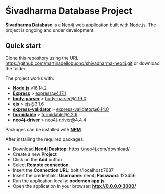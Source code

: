 # Śivadharma Database Project

**Śivadharma Database** is a [Neo4j](https://neo4j.com/) web application built with [Node.js](https://nodejs.org/en/). 
The project is ongoing and under development.

## Quick start

Clone this repository using the URL: https://github.com/martinadellobuono/shivadharma-neo4j.git
or download the folder.

The project works with:

- [**Node.js**](https://nodejs.org/en/) v16.14.2
- [**Express**](https://www.npmjs.com/package/express) > express@4.17.1
- [**body-parser**](https://www.npmjs.com/package/body-parser) > body-parser@1.19.0
- [**ejs**](https://www.npmjs.com/package/ejs) > ejs@3.1.6
- [**express-validator**](https://www.npmjs.com/package/express-validator) > express-validator@6.14.0
- [**formidable**](https://www.npmjs.com/package/formidable) > formidable@1.2.6 
- [**neo4j-driver**](https://www.npmjs.com/package/neo4j-driver) > neo4j-driver@4.4.4

Packages can be installed with [**NPM**](https://www.npmjs.com/).

After installing the required packages:

- Download **Neo4j Desktop**: https://neo4j.com/download/
- Create a new **Project**
- Click on the **Add** button
- Select **Remote connection**
- Insert the **Connection URL**: bolt://localhost:7687
- Insert the credentials:
  **Username**: neo4j
  **Password**: 123456
- Run the application locally: **nodemon app.js**
- Open the application in your browser: **http://0.0.0.0:3000/**
